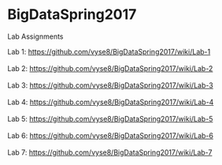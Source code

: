 # BigDataSpring2017
Lab Assignments

Lab 1: https://github.com/vyse8/BigDataSpring2017/wiki/Lab-1 <br></br>
Lab 2: https://github.com/vyse8/BigDataSpring2017/wiki/Lab-2 <br></br>
Lab 3: https://github.com/vyse8/BigDataSpring2017/wiki/Lab-3 <br></br>
Lab 4: https://github.com/vyse8/BigDataSpring2017/wiki/Lab-4 <br></br>
Lab 5: https://github.com/vyse8/BigDataSpring2017/wiki/Lab-5 <br></br>
Lab 6: https://github.com/vyse8/BigDataSpring2017/wiki/Lab-6 <br></br>
Lab 7: https://github.com/vyse8/BigDataSpring2017/wiki/Lab-7
